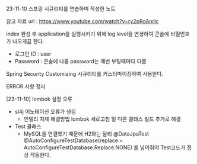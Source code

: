 23-11-10
스프링 시큐리티를 연습하며 작성한 노트

참고 자료 url : https://www.youtube.com/watch?v=ry2pRoAnrIc

index 완성 후 application을 실행시키기 위해 log level을 변셩하여 콘솔에 비밀번호가 나오게끔 한다.
 - 로그인 ID : user
 - Password : 콘솔에 나옴
password는 매번 부팅때마다 다름

Spring Security Customizing
시큐리티를 커스터마이징하여 사용한다.

ERROR 사항 정리

[23-11-10]
lombok 설정 오류
 - sl4j 어노테이션 오류가 생김
   - 인텔리 자체 해결방법 lombok 새로고침 밑 다른 클래스 빌드 추가로 해결
 - Test 클래스
   - MySQL을 연결했기 때문에 H2와는 달리
     @DataJpaTest
     @AutoConfigureTestDatabase(replace = AutoConfigureTestDatabase.Replace.NONE)
     를 넣어줘야 Test코드가 정상 작동한다.